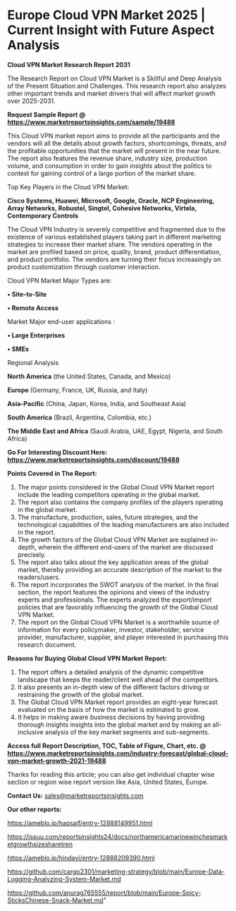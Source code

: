 # Europe Cloud VPN Market 2025 | Current Insight with Future Aspect Analysis

<strong>Cloud VPN Market Research Report 2031</strong>

The Research Report on Cloud VPN Market is a Skillful and Deep Analysis of the Present Situation and Challenges. This research report also analyzes other important trends and market drivers that will affect market growth over 2025-2031.

<strong>Request Sample Report @ <a href=https://www.marketreportsinsights.com/sample/19488>https://www.marketreportsinsights.com/sample/19488</a></strong>

This Cloud VPN market report aims to provide all the participants and the vendors will all the details about growth factors, shortcomings, threats, and the profitable opportunities that the market will present in the near future. The report also features the revenue share, industry size, production volume, and consumption in order to gain insights about the politics to contest for gaining control of a large portion of the market share.

Top Key Players in the Cloud VPN Market:

<strong>Cisco Systems, Huawei, Microsoft, Google, Oracle, NCP Engineering, Array Networks, Robustel, Singtel, Cohesive Networks, Virtela, Contemporary Controls</strong>

The Cloud VPN Industry is severely competitive and fragmented due to the existence of various established players taking part in different marketing strategies to increase their market share. The vendors operating in the market are profiled based on price, quality, brand, product differentiation, and product portfolio. The vendors are turning their focus increasingly on product customization through customer interaction.

Cloud VPN Market Major Types are:

<strong>• Site-to-Site

• Remote Access</strong>

Market Major end-user applications :

<strong>• Large Enterprises

• SMEs</strong>

Regional Analysis

</u><strong><b>North America</b></strong> (the United States, Canada, and Mexico)

<strong><b>Europe </b></strong>(Germany, France, UK, Russia, and Italy)

<strong><b>Asia-Pacific</b></strong> (China, Japan, Korea, India, and Southeast Asia)

<strong><b>South America</b></strong> (Brazil, Argentina, Colombia, etc.)

<strong><b>The Middle East and Africa</b></strong> (Saudi Arabia, UAE, Egypt, Nigeria, and South Africa)

<strong>Go For Interesting Discount Here: <a href=https://www.marketreportsinsights.com/discount/19488>https://www.marketreportsinsights.com/discount/19488</a></strong>

<strong>Points Covered in The Report:</strong>
<ol>
  <li>The major points considered in the Global Cloud VPN Market report include the leading competitors operating in the global market.</li>
  <li>The report also contains the company profiles of the players operating in the global market.</li>
  <li>The manufacture, production, sales, future strategies, and the technological capabilities of the leading manufacturers are also included in the report.</li>
  <li>The growth factors of the Global Cloud VPN Market are explained in-depth, wherein the different end-users of the market are discussed precisely.</li>
  <li>The report also talks about the key application areas of the global market, thereby providing an accurate description of the market to the readers/users.</li>
  <li>The report incorporates the SWOT analysis of the market. In the final section, the report features the opinions and views of the industry experts and professionals. The experts analyzed the export/import policies that are favorably influencing the growth of the Global Cloud VPN Market.</li>
  <li>The report on the Global Cloud VPN Market is a worthwhile source of information for every policymaker, investor, stakeholder, service provider, manufacturer, supplier, and player interested in purchasing this research document.</li>
</ol>
<strong>Reasons for Buying Global Cloud VPN Market Report:</strong>

<ol>
  <li>The report offers a detailed analysis of the dynamic competitive landscape that keeps the reader/client well ahead of the competitors.</li>
  <li>It also presents an in-depth view of the different factors driving or restraining the growth of the global market.</li>
  <li>The Global Cloud VPN Market report provides an eight-year forecast evaluated on the basis of how the market is estimated to grow.</li>
  <li>It helps in making aware business decisions by having providing thorough insights insights into the global market and by making an all-inclusive analysis of the key market segments and sub-segments.</li>
</ol>
<strong>Access full Report Description, TOC, Table of Figure, Chart, etc. @ <a href=https://www.marketreportsinsights.com/industry-forecast/global-cloud-vpn-market-growth-2021-19488>https://www.marketreportsinsights.com/industry-forecast/global-cloud-vpn-market-growth-2021-19488</a></strong>


Thanks for reading this article; you can also get individual chapter wise section or region wise report version like Asia, United States, Europe.

<strong>Contact Us:</strong>
sales@marketreportsinsights.com

<strong>Our other reports:</strong>

<a href=https://ameblo.jp/haqsaif/entry-12888149951.html>https://ameblo.jp/haqsaif/entry-12888149951.html</a>

<a href=https://issuu.com/reportsinsights24/docs/northamericamarinewinchesmarketgrowthsizesharetren>https://issuu.com/reportsinsights24/docs/northamericamarinewinchesmarketgrowthsizesharetren</a>

<a href=https://ameblo.jp/hindavi/entry-12888209390.html>https://ameblo.jp/hindavi/entry-12888209390.html</a>

<a href=https://github.com/cargo2301/marketing-strategy/blob/main/Europe-Data-Logging-Analyzing-System-Market.md>https://github.com/cargo2301/marketing-strategy/blob/main/Europe-Data-Logging-Analyzing-System-Market.md</a>

<a href=https://github.com/anurag765555/report/blob/main/Europe-Spicy-SticksChinese-Snack-Market.md>https://github.com/anurag765555/report/blob/main/Europe-Spicy-SticksChinese-Snack-Market.md</a>"
